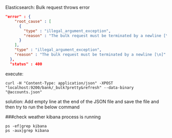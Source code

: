 Elasticsearch: Bulk request throws error 
```json
"error" : {
    "root_cause" : [
      {
        "type" : "illegal_argument_exception",
        "reason" : "The bulk request must be terminated by a newline [\n]"
      }
    ],
    "type" : "illegal_argument_exception",
    "reason" : "The bulk request must be terminated by a newline [\n]"
  },
  "status" : 400
```
execute:
```shell script
curl -H "Content-Type: application/json" -XPOST "localhost:9200/bank/_bulk?pretty&refresh" --data-binary "@accounts.json"
```
solution: Add empty line at the end of the JSON file and save the file and then try to run the below command

###check weather kibana process is running 
```shell script
ps -ef|grep kibana
ps -aux|grep kibana
```